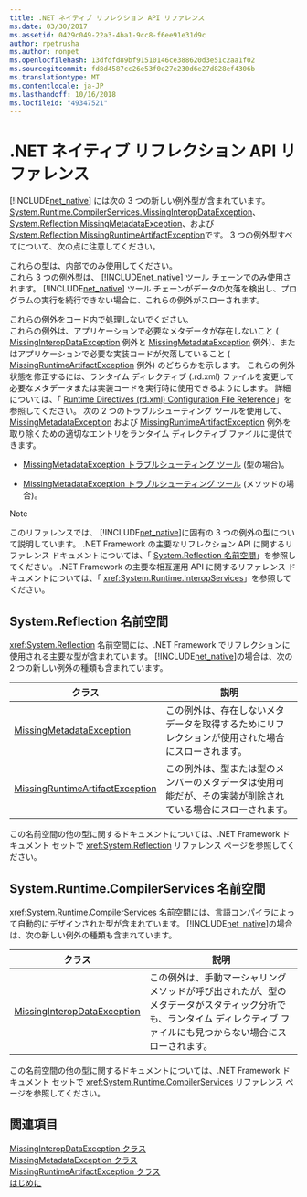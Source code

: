 ```yaml
---
title: .NET ネイティブ リフレクション API リファレンス
ms.date: 03/30/2017
ms.assetid: 0429c049-22a3-4ba1-9cc8-f6ee91e31d9c
author: rpetrusha
ms.author: ronpet
ms.openlocfilehash: 13dfdfd89bf91510146ce388620d3e51c2aa1f02
ms.sourcegitcommit: fd8d4587cc26e53f0e27e230d6e27d828ef4306b
ms.translationtype: MT
ms.contentlocale: ja-JP
ms.lasthandoff: 10/16/2018
ms.locfileid: "49347521"
---
```

# <a name="net-native-reflection-api-reference"></a>.NET ネイティブ リフレクション API リファレンス
[!INCLUDE[net_native](../../../includes/net-native-md.md)] には次の 3 つの新しい例外型が含まれています。 [System.Runtime.CompilerServices.MissingInteropDataException](../../../docs/framework/net-native/missinginteropdataexception-class-net-native.md)、 [System.Reflection.MissingMetadataException](../../../docs/framework/net-native/missingmetadataexception-class-net-native.md)、および [System.Reflection.MissingRuntimeArtifactException](../../../docs/framework/net-native/missingruntimeartifactexception-class-net-native.md)です。 3 つの例外型すべてについて、次の点に注意してください。  
  
 これらの型は、内部でのみ使用してください。  
 これら 3 つの例外型は、 [!INCLUDE[net_native](../../../includes/net-native-md.md)] ツール チェーンでのみ使用されます。 [!INCLUDE[net_native](../../../includes/net-native-md.md)] ツール チェーンがデータの欠落を検出し、プログラムの実行を続行できない場合に、これらの例外がスローされます。  
  
 これらの例外をコード内で処理しないでください。  
 これらの例外は、アプリケーションで必要なメタデータが存在しないこと ( [MissingInteropDataException](../../../docs/framework/net-native/missinginteropdataexception-class-net-native.md) 例外と [MissingMetadataException](../../../docs/framework/net-native/missingmetadataexception-class-net-native.md) 例外)、またはアプリケーションで必要な実装コードが欠落していること ( [MissingRuntimeArtifactException](../../../docs/framework/net-native/missingruntimeartifactexception-class-net-native.md) 例外) のどちらかを示します。 これらの例外状態を修正するには、ランタイム ディレクティブ (.rd.xml) ファイルを変更して必要なメタデータまたは実装コードを実行時に使用できるようにします。 詳細については、「 [Runtime Directives (rd.xml) Configuration File Reference](../../../docs/framework/net-native/runtime-directives-rd-xml-configuration-file-reference.md)」を参照してください。 次の 2 つのトラブルシューティング ツールを使用して、 [MissingMetadataException](../../../docs/framework/net-native/missingmetadataexception-class-net-native.md) および [MissingRuntimeArtifactException](../../../docs/framework/net-native/missingruntimeartifactexception-class-net-native.md) 例外を取り除くための適切なエントリをランタイム ディレクティブ ファイルに提供できます。  
  
-   [MissingMetadataException トラブルシューティング ツール](https://dotnet.github.io/native/troubleshooter/type.html) (型の場合)。  
  
-   [MissingMetadataException トラブルシューティング ツール](https://dotnet.github.io/native/troubleshooter/method.html) (メソッドの場合)。  
  
> [!NOTE]
>  このリファレンスでは、 [!INCLUDE[net_native](../../../includes/net-native-md.md)]に固有の 3 つの例外の型について説明しています。 .NET Framework の主要なリフレクション API に関するリファレンス ドキュメントについては、「 [System.Reflection 名前空間](https://msdn.microsoft.com/library/gg145033.aspx)」を参照してください。 .NET Framework の主要な相互運用 API に関するリファレンス ドキュメントについては、「 <xref:System.Runtime.InteropServices>」を参照してください。  
  
## <a name="systemreflection-namespace"></a>System.Reflection 名前空間  
 <xref:System.Reflection> 名前空間には、.NET Framework でリフレクションに使用される主要な型が含まれています。 [!INCLUDE[net_native](../../../includes/net-native-md.md)]の場合は、次の 2 つの新しい例外の種類も含まれています。  
  
|クラス|説明|  
|-----------|-----------------|  
|[MissingMetadataException](../../../docs/framework/net-native/missingmetadataexception-class-net-native.md)|この例外は、存在しないメタデータを取得するためにリフレクションが使用された場合にスローされます。|  
|[MissingRuntimeArtifactException](../../../docs/framework/net-native/missingruntimeartifactexception-class-net-native.md)|この例外は、型または型のメンバーのメタデータは使用可能だが、その実装が削除されている場合にスローされます。|  
  
 この名前空間の他の型に関するドキュメントについては、.NET Framework ドキュメント セットで <xref:System.Reflection> リファレンス ページを参照してください。  
  
## <a name="systemruntimecompilerservices-namespace"></a>System.Runtime.CompilerServices 名前空間  
 <xref:System.Runtime.CompilerServices> 名前空間には、言語コンパイラによって自動的にデザインされた型が含まれています。 [!INCLUDE[net_native](../../../includes/net-native-md.md)]の場合は、次の新しい例外の種類も含まれています。  
  
|クラス|説明|  
|-----------|-----------------|  
|[MissingInteropDataException](../../../docs/framework/net-native/missinginteropdataexception-class-net-native.md)|この例外は、手動マーシャリング メソッドが呼び出されたが、型のメタデータがスタティック分析でも、ランタイム ディレクティブ ファイルにも見つからない場合にスローされます。|  
  
 この名前空間の他の型に関するドキュメントについては、.NET Framework ドキュメント セットで <xref:System.Runtime.CompilerServices> リファレンス ページを参照してください。  
  
## <a name="see-also"></a>関連項目  
 [MissingInteropDataException クラス](../../../docs/framework/net-native/missinginteropdataexception-class-net-native.md)  
 [MissingMetadataException クラス](../../../docs/framework/net-native/missingmetadataexception-class-net-native.md)  
 [MissingRuntimeArtifactException クラス](../../../docs/framework/net-native/missingruntimeartifactexception-class-net-native.md)  
 [はじめに](../../../docs/framework/net-native/getting-started-with-net-native.md)
